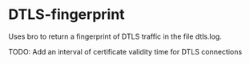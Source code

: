 # DTLS-fingerprint

Uses bro to return a fingerprint of DTLS traffic in the file dtls.log.

TODO:
Add an interval of certificate validity time for DTLS connections 
